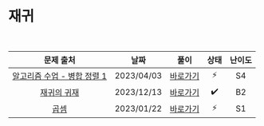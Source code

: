 # 재귀

<br>

|                              문제 출처                               |    날짜    |          풀이          | 상태 | 난이도 |
| :------------------------------------------------------------------: | :--------: | :--------------------: | :--: | :----: |
| [알고리즘 수업 - 병합 정렬 1](https://www.acmicpc.net/problem/24060) | 2023/04/03 | [바로가기](./24060.js) |  ⚡  |   S4   |
|         [재귀의 귀재](https://www.acmicpc.net/problem/25501)         | 2023/12/13 | [바로가기](./25501.js) |  ✔️  |   B2   |
|             [곱셈](https://www.acmicpc.net/problem/1629)             | 2023/01/22 | [바로가기](./1629.js)  |  ⚡  |   S1   |
